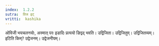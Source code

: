 ```yaml
---
index:  1.2.2
sutra:  विज इट्
vritti:  kashika 
---
```


ओविजी भयचलनयोः, अस्मात् परः इडादिः प्रत्ययो ङिद्वद् भवति। उद्विजिता। उद्विजितुम्। उद्विजितव्यम्। इटिति किम्? उद्वेजनम्। उद्वेजनीयम्।

